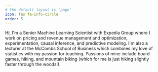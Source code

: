 ```yaml
---
# the default layout is 'page'
icon: fas fa-info-circle
order: 5
---
```


Hi, I'm a Senior Machine Learning Scientist with Expedia Group where I work on pricing and revenue management and optimization, experimentation, causal inference, and predictive modeling. I'm also a lecturer at the McCombs School of Business which combines my love of statistics with my passion for teaching. Passions of mine include board games, hiking, and mountain biking (which for me is just hiking slightly faster through the woods!).
